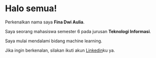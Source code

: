 # Halo semua! 

Perkenalkan nama saya **Fina Dwi Aulia**.<br>

Saya seorang mahasiswa semester 6 pada jurusan **Teknologi Informasi**.<br>

Saya mulai mendalami bidang machine learning.<br>

Jika ingin berkenalan, silakan ikuti akun [Linkedin](www.linkedin.com/in/fina-dwi-aulia-866ab9289)ku ya.
